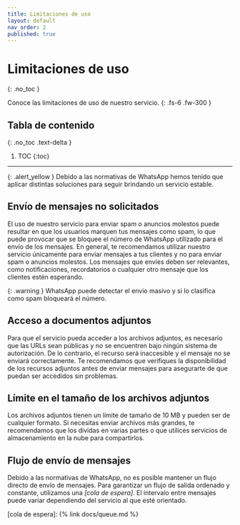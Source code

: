```yaml
---
title: Limitaciones de uso
layout: default
nav_order: 2
published: true
---
```


# Limitaciones de uso
{: .no_toc }

Conoce las limitaciones de uso de nuestro servicio.
{: .fs-6 .fw-300 }

## Tabla de contenido
{: .no_toc .text-delta }

1. TOC
{:toc}

---

{: .alert_yellow }
Debido a las normativas de WhatsApp hemos tenido que aplicar distintas soluciones para seguir brindando un servicio estable.

## Envío de mensajes no solicitados

El uso de nuestro servicio para enviar spam o anuncios molestos puede resultar en que los usuarios marquen tus mensajes como spam, lo que puede provocar que se bloquee el número de WhatsApp utilizado para el envío de los mensajes. En general, te recomendamos utilizar nuestro servicio únicamente para enviar mensajes a tus clientes y no para enviar spam o anuncios molestos. Los mensajes que envíes deben ser relevantes, como notificaciones, recordatorios o cualquier otro mensaje que los clientes estén esperando.

{: .warning }
WhatsApp puede detectar el envio masivo y si lo clasifica como spam bloqueará el número.

## Acceso a documentos adjuntos

Para que el servicio pueda acceder a los archivos adjuntos, es necesario que las URLs sean públicas y no se encuentren bajo ningún sistema de autorización. De lo contrario, el recurso será inaccesible y el mensaje no se enviará correctamente. Te recomendamos que verifiques la disponibilidad de los recursos adjuntos antes de enviar mensajes para asegurarte de que puedan ser accedidos sin problemas.

## Límite en el tamaño de los archivos adjuntos

Los archivos adjuntos tienen un límite de tamaño de 10 MB y pueden ser de cualquier formato. Si necesitas enviar archivos más grandes, te recomendamos que los dividas en varias partes o que utilices servicios de almacenamiento en la nube para compartirlos.

## Flujo de envío de mensajes

Debido a las normativas de WhatsApp, no es posible mantener un flujo directo de envío de mensajes. Para garantizar un flujo de salida ordenado y constante, utilizamos una _[cola de espera]_. El intervalo entre mensajes puede variar dependiendo del servicio al que esté orientado.

[cola de espera]: {% link docs/queue.md %}
